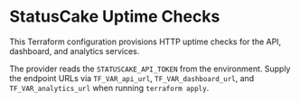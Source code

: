 # StatusCake Uptime Checks

This Terraform configuration provisions HTTP uptime checks for the API, dashboard, and analytics services.

The provider reads the `STATUSCAKE_API_TOKEN` from the environment. Supply the endpoint URLs via `TF_VAR_api_url`, `TF_VAR_dashboard_url`, and `TF_VAR_analytics_url` when running `terraform apply`.
